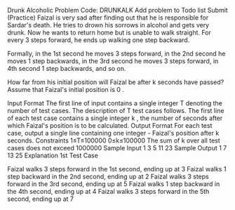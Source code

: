 Drunk Alcoholic Problem Code: DRUNKALK
Add problem to Todo list
Submit (Practice)
Faizal is very sad after finding out that he is responsible for Sardar's death. He tries to drown his sorrows in alcohol and gets very drunk. Now he wants to return home but is unable to walk straight. For every 3
 steps forward, he ends up walking one step backward.

Formally, in the 1st
 second he moves 3
 steps forward, in the 2nd
 second he moves 1
 step backwards, in the 3rd
 second he moves 3
 steps forward, in 4th
second 1
 step backwards, and so on.

How far from his initial position will Faizal be after k
 seconds have passed? Assume that Faizal's initial position is 0
.

Input Format
The first line of input contains a single integer T
 denoting the number of test cases. The description of T
 test cases follows.
The first line of each test case contains a single integer k
, the number of seconds after which Faizal's position is to be calculated.
Output Format
For each test case, output a single line containing one integer - Faizal's position after k
 seconds.
Constraints
1≤T≤100000
0≤k≤100000
The sum of k
 over all test cases does not exceed 1000000
Sample Input 1 
 3
5
11
23
Sample Output 1 
 7
13
25
Explanation
1st Test Case

Faizal walks 3
 steps forward in the 1st
 second, ending up at 3
Faizal walks 1
 step backward in the 2nd
 second, ending up at 2
Faizal walks 3
 steps forward in the 3rd
 second, ending up at 5
Faizal walks 1
 step backward in the 4th
 second, ending up at 4
Faizal walks 3
 steps forward in the 5th
 second, ending up at 7

